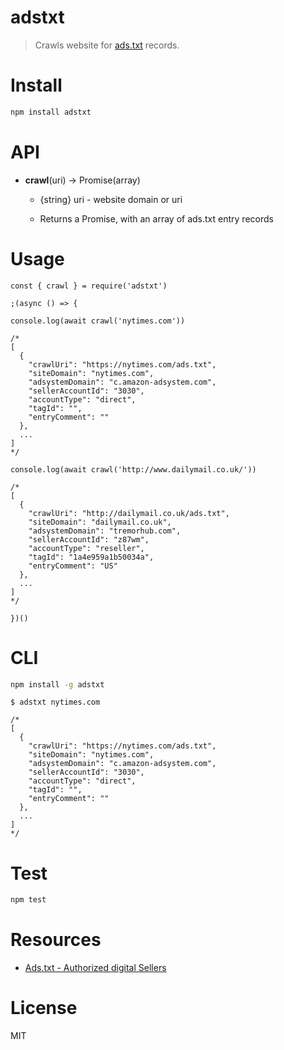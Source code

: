 # adstxt

> Crawls website for [ads.txt](https://iabtechlab.com/ads-txt/) records.

# Install

```bash
npm install adstxt
```

# API

- **crawl**(uri) -> Promise(array)

  - {string} uri - website domain or uri

  - Returns a Promise, with an array of ads.txt entry records

# Usage

```
const { crawl } = require('adstxt')

;(async () => {

console.log(await crawl('nytimes.com'))

/*
[
  {
    "crawlUri": "https://nytimes.com/ads.txt",
    "siteDomain": "nytimes.com",
    "adsystemDomain": "c.amazon-adsystem.com",
    "sellerAccountId": "3030",
    "accountType": "direct",
    "tagId": "",
    "entryComment": ""
  },
  ...
]
*/

console.log(await crawl('http://www.dailymail.co.uk/'))

/*
[
  {
    "crawlUri": "http://dailymail.co.uk/ads.txt",
    "siteDomain": "dailymail.co.uk",
    "adsystemDomain": "tremorhub.com",
    "sellerAccountId": "z87wm",
    "accountType": "reseller",
    "tagId": "1a4e959a1b50034a",
    "entryComment": "US"
  },
  ...
]
*/

})()
```

# CLI

```bash
npm install -g adstxt
```

```
$ adstxt nytimes.com

/*
[
  {
    "crawlUri": "https://nytimes.com/ads.txt",
    "siteDomain": "nytimes.com",
    "adsystemDomain": "c.amazon-adsystem.com",
    "sellerAccountId": "3030",
    "accountType": "direct",
    "tagId": "",
    "entryComment": ""
  },
  ...
]
*/
```

# Test

```bash
npm test
```

# Resources

- [Ads.txt - Authorized digital Sellers](https://iabtechlab.com/ads-txt/)

# License

MIT
